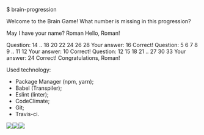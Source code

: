 $ brain-progression

Welcome to the Brain Game!
What number is missing in this progression?

May I have your name? Roman
Hello, Roman!

Question: 14 .. 18 20 22 24 26 28
Your answer: 16
Correct!
Question: 5 6 7 8 9 .. 11 12
Your answer: 10
Correct!
Question: 12 15 18 21 .. 27 30 33
Your answer: 24
Correct!
Congratulations, Roman!

Used technology:
- Package Manager (npm, yarn);
- Babel (Transpiler);
- Eslint (linter);
- CodeClimate;
- Git;
- Travis-ci.

<img src="https://api.codeclimate.com/v1/badges/b6bd03d104b32d0ffd99/maintainability" /><img src="https://api.codeclimate.com/v1/badges/b6bd03d104b32d0ffd99/test_coverage" /><img src="https://travis-ci.org/AnnaMaetz/frontend-project-lvl1.svg?branch=master"/>
